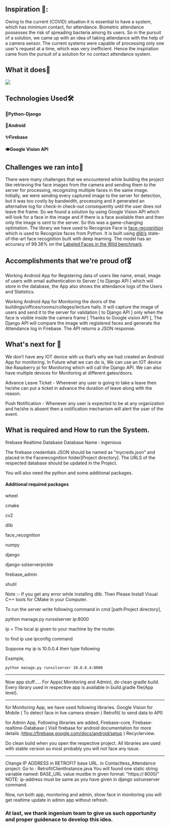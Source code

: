 
## Inspiration 🧠:

Owing to the current (COVID) situation it is essential to have a system, which has minimum contact, for attendance. Biometric attendance possesses the risk of spreading bacteria among its users. So in the pursuit of a solution, we came up with an idea of taking attendance with the help of a camera sensor. The current systems were capable of processing only one user's request at a time, which was very inefficient. Hence the inspiration came from the pursuit of a solution for no contact attendance system.

## What it does🎯

<img src="https://user-images.githubusercontent.com/48802492/112749574-cd9d0c80-8fe0-11eb-91de-646e1e0bed1a.png"/>

## Technologies Used🛠

####  🐍Python-Django

#### 📱Android 

#### ✨Firebase

#### 👁Google Vision API

## Challenges we ran into🎢

There were many challenges that we encountered while building the project like retrieving the face images from the camera and sending them to the server for processing, recognizing multiple faces in the same image. Initially, we were sending every captured image to the server for detection, but it was too costly by bandwidth, processing and it generated an alternative log for check-in check-out consequently until the user does not leave the frame. So we found a solution by using Google Vision API which will look for a face in the image and if there is a face available then and then only the image is sent to the server. So this was a game-changing optimation. The library we have used to Recognize Face is <a href="https://pypi.org/project/face-recognition/">face-recognition</a> which is used to Recognize faces from Python. It is built using <a href="http://dlib.net/">dlib’s</a> state-of-the-art face recognition built with deep learning. The model has an accuracy of 99.38% on the <a href="http://vis-www.cs.umass.edu/lfw/">Labeled Faces in the Wild benchmark</a>.


## Accomplishments that we're proud of🎖

Working Android App for Registering data of users like name, email, image of users with email authentication to Server [ to Django API ] which will store in the database, the App also shows the attendance logs of the Users and Statistics.

Working Android App for Monitoring the doors of the buildings/offices/rooms/colleges/lecture halls. It will capture the image of users and send it to the server for validation [ to Django API ] only when the face is visible inside the camera frame [ Thanks to Google vision API ], The Django API will compare the image with registered faces and generate the Attendance log in Firebase. The API returns a JSON response.

## What's next for 🎯

We don’t have any IOT device with us that’s why we had created an Android App for monitoring. In Future what we can do is, We can use an IOT device like Raspberry pi for Monitoring which will call the Django API. We can also have multiple devices for Monitoring at different gates/doors.

Advance Leave Ticket - Whenever any user is going to take a leave then he/she can put a ticket in advance the duration of leave along with the reason.

Push Notification - Whenever any user is expected to be at any organization and he/she is absent then a notification mechanism will alert the user of the event.


## What is required and How to run the System.

firebase Realtime Database
Database Name : ingenious

The firebase credentials JSON should be named as "mycreds.json" and placed in the Facerecognition folder[Project directory].
The URLS of the respected database should be updated in the Project.

You will also need the python and some additional packages.

#### Additional required packages

wheel

cmake

cv2

dlib

face_recognition

numpy

django

django-sslserverpickle

firebase_admin

shutil

Note :- If you get any error while installing dlib. Then Please Install Visual C++ tools for CMake in your Computer.

To run the server write following command in cmd [path:Project directory],

python manage.py runsslserver ip:8000

ip = The local ip given to your machine by the router.

to find ip use ipconfig command

Suppose my ip is 10.0.0.4 then type following

Example,
	
	python manage.py runsslserver 10.0.0.4:8000

-------------------------------------------------------------------------------------------

Now app stuff.....
For Apps( Monitoring and Admin), do clean gradle build. Every library used in respective app is available in build.gradle file(App level).

-------------------------------------------------------------------------------------------

for Monitoring App,
we have used following libraries.
Google Vision for Mobile ( To detect face in live camera stream )
Retrofit( to send data to API)

for Admin App,
Following libraries are added,
Firebase-core, Firebase-realtime-Database ( Visit firebase for android documentation for more details :https://firebase.google.com/docs/android/setup )
Recyclerview.

Do clean bulid when you open the respective project. All libraries are used with stable version so most probably you will not face any issue.

-------------------------------------------------------------------------------------------

Change IP ADDRESS in RETROFIT base URL.
in Contactless_Attendance project: Go to : RetrofitClientInstance.java
You will found one static string variable named: BASE_URL
value mustbe in given format: "https://<your-ip-address>:8000/"
NOTE: ip-address must be same as you have given in django sslrunserver command.

Now, run both app, monitoring and admin,
show face in monitoring you will get realtime update in admin app without refresh.

### At last, we thank ingenium team to give us such opportunity and proper guidenace to develop this idea.
